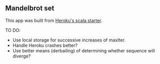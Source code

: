 ## Mandelbrot set

This app was built from [Heroku's scala starter](https://devcenter.heroku.com/articles/getting-started-with-scala).

TO DO:
- Use local storage for successive increases of maxIter.
- Handle Heroku crashes better?
- Use better means (derbailing) of determining whether sequence will diverge?
